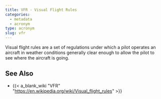 ```yaml
---
title: VFR - Visual Flight Rules
categories:
  - metadata
  - acronym
type: acronym
slug: vfr
---
```


Visual flight rules are a set of regulations under which a pilot operates an
aircraft in weather conditions generally clear enough to allow the pilot to
see where the aircraft is going.


## See Also

* {{< a_blank_wiki "VFR" "https://en.wikipedia.org/wiki/Visual_flight_rules" >}}
